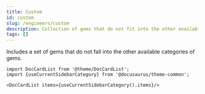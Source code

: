 ```yaml
---
title: Custom
id: custom
slug: /engineers/custom
description: Collection of gems that do not fit into the other available categories
tags: []
---
```


Includes a set of gems that do not fall into the other available categories of gems.

```mdx-code-block
import DocCardList from '@theme/DocCardList';
import {useCurrentSidebarCategory} from '@docusaurus/theme-common';

<DocCardList items={useCurrentSidebarCategory().items}/>
```
